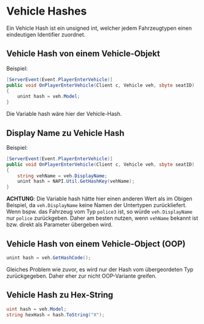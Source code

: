# Vehicle Hashes
Ein Vehicle Hash ist ein unsigned int, welcher jedem Fahrzeugtypen einen eindeutigen Identifier zuordnet.
## Vehicle Hash von einem Vehicle-Objekt
Beispiel:
```csharp
[ServerEvent(Event.PlayerEnterVehicle)]
public void OnPlayerEnterVehicle(Client c, Vehicle veh, sbyte seatID)
{
    unint hash = veh.Model;
}
```
Die Variable hash wäre hier der Vehicle-Hash.
## Display Name zu Vehicle Hash
Beispiel:
```csharp
[ServerEvent(Event.PlayerEnterVehicle)]
public void OnPlayerEnterVehicle(Client c, Vehicle veh, sbyte seatID)
{
    string vehName = veh.DisplayName;
    unint hash = NAPI.Util.GetHashKey(vehName);
}
```

**ACHTUNG**:
Die Variable hash hätte hier einen anderen Wert als im Obigen Beispiel, da ``veh.DisplayName`` keine Namen der Untertypen zurückliefert.
Wenn bspw. das Fahrzeug vom Typ ``police3`` ist, so würde ``veh.DisplayName`` nur ``police`` zurückgeben.
Daher am besten nutzen, wenn ``vehName`` bekannt ist bzw. direkt als Parameter übergeben wird.
## Vehicle Hash von einem Vehicle-Object (OOP)
```csharp
unint hash = veh.GetHashCode();
```
Gleiches Problem wie zuvor, es wird nur der Hash vom übergeordeten Typ zurückgegeben.
Daher eher zur nicht OOP-Variante greifen.
## Vehicle Hash zu Hex-String
```csharp
uint hash = veh.Model;
string hexHash = hash.ToString("X");
```